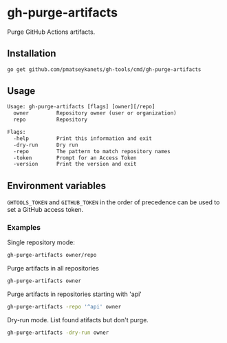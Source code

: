 # gh-purge-artifacts

Purge GitHub Actions artifacts.

## Installation

```sh
go get github.com/pmatseykanets/gh-tools/cmd/gh-purge-artifacts
```

## Usage

```txt
Usage: gh-purge-artifacts [flags] [owner][/repo]
  owner         Repository owner (user or organization)
  repo          Repository

Flags:
  -help         Print this information and exit
  -dry-run      Dry run
  -repo         The pattern to match repository names
  -token        Prompt for an Access Token
  -version      Print the version and exit
```

## Environment variables

`GHTOOLS_TOKEN` and `GITHUB_TOKEN` in the order of precedence can be used to set a GitHub access token.

### Examples

Single repository mode:

```sh
gh-purge-artifacts owner/repo
```

Purge artifacts in all repositories

```sh
gh-purge-artifacts owner
```

Purge artifacts in repositories starting with 'api'

```sh
gh-purge-artifacts -repo '^api' owner
```

Dry-run mode. List found atifacts but don't purge.

```sh
gh-purge-artifacts -dry-run owner
```
